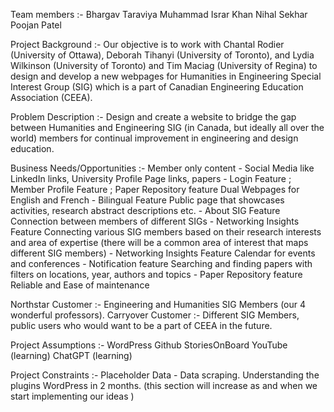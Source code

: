 Team members :- 
Bhargav Taraviya
Muhammad Israr Khan
Nihal Sekhar
Poojan Patel

Project Background :-
Our objective is to work with Chantal Rodier (University of Ottawa), Deborah Tihanyi (University of Toronto), and Lydia Wilkinson (University of Toronto) and Tim Maciag (University of Regina) to design and develop a new webpages for Humanities in Engineering Special Interest Group (SIG) which is a part of Canadian Engineering Education Association (CEEA). 

Problem Description :- 
Design and create a website to bridge the gap between Humanities and Engineering SIG (in Canada, but ideally all over the world) members for continual improvement in engineering and design education. 

Business Needs/Opportunities :- 
Member only content - Social Media like LinkedIn links, University Profile Page links, papers - Login Feature ; Member Profile Feature ; Paper Repository feature
Dual Webpages for English and French - Bilingual Feature 
Public page that showcases activities, research abstract descriptions etc. - About SIG Feature
Connection between members of different SIGs - Networking Insights Feature
Connecting various SIG members based on their research interests and area of expertise (there will be a common area of interest that maps different SIG members) - Networking Insights Feature
Calendar for events and conferences - Notification feature
Searching and finding papers with filters on locations, year, authors and topics - Paper Repository feature
Reliable and Ease of maintenance


Northstar Customer :- Engineering and Humanities SIG Members (our 4 wonderful professors). 
Carryover Customer :- Different SIG Members, public users who would want to be a part of CEEA in the future. 






Project Assumptions :- 
WordPress
Github
StoriesOnBoard
YouTube (learning)
ChatGPT (learning)

Project Constraints :- 
Placeholder Data - Data scraping.
Understanding the plugins WordPress in 2 months.
(this section will increase as and when we start implementing our ideas )


	



		
